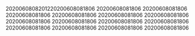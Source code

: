 2020060808201220200608081806
20200608081806
20200608081806
20200608081806
20200608081806
20200608081806
20200608081806
20200608081806
20200608081806
20200608081806
20200608081806
20200608081806
20200608081806
20200608081806
20200608081806
